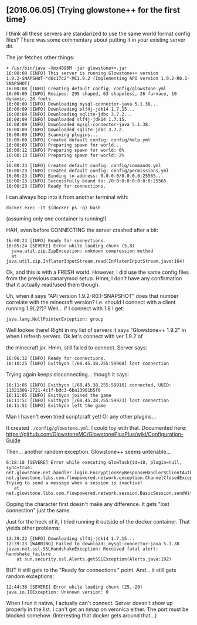 


## [2016.06.05] {Trying glowstone++ for the first time}

I think all these servers are standarized to use the same world format
config files?  There was some commentary about putting it in your
existing server dir.

The jar fetches other things:

    + /usr/bin/java -Xmx4096M -jar glowstone++.jar
    16:00:08 [INFO] This server is running Glowstone++ version
    1.9.2-SNAPSHOT-"d6c17c2"-MC1.9.2 (Implementing API version 1.9.2-R0.1-SNAPSHOT)
    16:00:08 [INFO] Creating default config: config/glowstone.yml
    16:00:09 [INFO] Recipes: 295 shaped, 63 shapeless, 26 furnace, 10
    dynamic, 28 fuels.
    16:00:09 [INFO] Downloading mysql-connector-java 5.1.38...
    16:00:09 [INFO] Downloading slf4j-jdk14 1.7.15...
    16:00:09 [INFO] Downloading sqlite-jdbc 3.7.2...
    16:00:09 [INFO] Downloaded slf4j-jdk14 1.7.15.
    16:00:09 [INFO] Downloaded mysql-connector-java 5.1.38.
    16:00:09 [INFO] Downloaded sqlite-jdbc 3.7.2.
    16:00:09 [INFO] Scanning plugins...
    16:00:09 [INFO] Created default config: config/help.yml
    16:00:09 [INFO] Preparing spawn for world...
    16:00:12 [INFO] Preparing spawn for world: 0%
    16:00:13 [INFO] Preparing spawn for world: 2%
    ...
    16:00:23 [INFO] Created default config: config/commands.yml
    16:00:23 [INFO] Created default config: config/permissions.yml
    16:00:23 [INFO] Binding to address: 0.0.0.0/0.0.0.0:25565...
    16:00:23 [INFO] Successfully bound to: /0:0:0:0:0:0:0:0:25565
    16:00:23 [INFO] Ready for connections.

I can always hop into it from another terminal with:

    docker exec -it $(docker ps -q) bash
    
(assuming only one container is running!)

HAH, even before CONNECTING the server crashed after a bit:

    16:00:23 [INFO] Ready for connections.
    16:05:24 [SEVERE] Error while loading chunk (5,8)
      java.util.zip.ZipException: unknown compression method
      at java.util.zip.InflaterInputStream.read(InflaterInputStream.java:164)

Ok, and this is with a FRESH world.  However, I did use the same
config files from the previous canarymod setup.  Hmm, I don't have any
confirmation that it actually read/used them though.

Uh, when it says "API version 1.9.2-R0.1-SNAPSHOT"  does that number
correlate with the minecraft version?  I.e. should I connect with a
client running 1.9(.2?)?  Well... if I connect with 1.8 I get:

    java.lang.NullPointerException: group
    
Well lookee there!   Right in my list of servers it says "Glowstone++
1.9.2" in when I refresh servers.  Ok let's connect with ver 1.9.2 of

the minecraft jar.  Hmm, still failed to connect.  Server says:

    16:06:32 [INFO] Ready for connections.
    16:10:25 [INFO] Evithyon [/68.45.38.255:59908] lost connection
    
Trying again keeps disconnecting... though it says:

    16:11:05 [INFO] Evithyon [/68.45.38.255:59916] connected, UUID: 11321308-2721-4c1f-bdc3-6ba13901b5f0
    16:11:05 [INFO] Evithyon joined the game
    16:11:51 [INFO] Evithyon [/68.45.38.255:59923] lost connection
    16:11:51 [INFO] Evithyon left the game

Man I haven't even tried scriptcraft yet!  Or any other plugins...

It created `./config/glowstone.yml`.  I could toy with that.
Documented here: https://github.com/GlowstoneMC/GlowstonePlusPlus/wiki/Configuration-Guide

Then... another random exception.  Glowstone++ seems untenable...

    6:18:18 [SEVERE] Error while executing GlowTask{id=18, plugin=null,
    sync=true:
    net.glowstone.net.handler.login.EncryptionKeyResponseHandler$ClientAuthCallback$$Lambda$38/1214094820@5fd2d0ea}
    net.glowstone.libs.com.flowpowered.network.exception.ChannelClosedException:
    Trying to send a message when a session is inactive!
       at net.glowstone.libs.com.flowpowered.network.session.BasicSession.sendWithFuture(BasicSession.java:89)

Opping the character first doesn't make any difference. It gets "lost
connection" just the same.

Just for the heck of it, I tried running it outside of the docker
container.  That yields other problems:

    12:39:22 [INFO] Downloading slf4j-jdk14 1.7.15...
    12:39:23 [WARNING] Failed to download: mysql-connector-java 5.1.38
    javax.net.ssl.SSLHandshakeException: Received fatal alert: handshake_failure
        at sun.security.ssl.Alerts.getSSLException(Alerts.java:192)

BUT it still gets to the "Ready for connections." point.  And... 
it still gets random exceptions:

    12:44:36 [SEVERE] Error while loading chunk (25,-20)
    java.io.IOException: Unknown version: 0

When I run it native, I actually can't connect.  Server doesn't show
up properly in the list.  I can't get an nmap on veronica either.  The
port must be blocked somehow.  (Interesting that docker gets around
that...)

